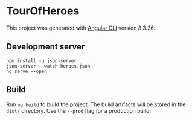 # TourOfHeroes

This project was generated with [Angular CLI](https://github.com/angular/angular-cli) version 8.3.26.

## Development server

```shell
npm install -g json-server
json-server --watch heroes.json
ng serve --open
```

## Build

Run `ng build` to build the project. The build artifacts will be stored in the `dist/` directory. Use the `--prod` flag for a production build.
